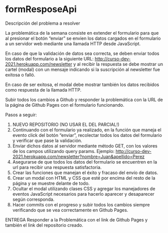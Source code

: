 # formResposeApi
Descripción del problema a resolver
 
La problemática de la semana consiste en extender el formulario para que al presionar el botón “enviar” se envien los datos cargados en el formulario a un servidor web mediante una llamada HTTP desde JavaScript.
 
En caso de que la validación de datos sea correcta, se deben enviar todos los datos del formulario a la siguiente URL: http://curso-dev-2021.herokuapp.com/newsletter y al recibir la respuesta se debe mostrar un cartel (modal) con un mensaje indicando si la suscripción al newsletter fue exitosa o falló. 
 
En caso de ser exitosa, el modal debe mostrar también los datos recibidos como respuesta de la llamada HTTP. 
 
Subir todos los cambios a Github y responder la problemática con la URL de la página de Github Pages con el formulario funcionando.


Pasos a seguir:
 
1. NUEVO REPOSITORIO (NO USAR EL DEL PARCIAL!)
2. Continuando con el formulario ya realizado, en la función que maneja el evento click del botón “enviar”, recolectar todos los datos del formulario y verificar que pase la validación.
3. Enviar dichos datos al servidor mediante método GET, con los valores de los campos utilizando query params.
Ejemplo: http://curso-dev-2021.herokuapp.com/newsletter?nombre=Juan&apellido=Perez
1. Asegurarse de que todos los datos del formulario se encuentren en la url para recibir una respuesta satisfactoria.
2. Crear las funciones que manejan el éxito y fracaso del envío de datos.
3. Crear un modal con HTML y CSS que esté por encima del resto de la página y se muestre delante de todo.
4. Ocultar el modal utilizando clases CSS y agregar los manejadores de eventos JavaScript necesarios para hacerlo aparecer y desaparecer según corresponda.
5. Hacer commits con el progreso y subir todos los cambios siempre verificando que se vea correctamente en Github Pages.

ENTREGA
Responder a la Problemática con el link de Github Pages y también el link del repositorio creado.
